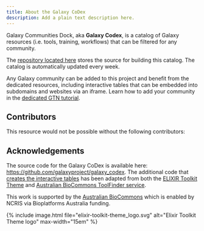 ```yaml
---
title: About the Galaxy CoDex
description: Add a plain text description here.
---
```


Galaxy Communities Dock, aka **Galaxy Codex**, is a catalog of Galaxy resources (i.e. tools, training, workflows) that can be filtered for any community.

The [repository located here](https://github.com/galaxyproject/galaxy_codex) stores the source for building this catalog. The catalog is automatically updated every week.

Any Galaxy community can be added to this project and benefit from the dedicated resources, including interactive tables that can be embedded into subdomains and websites via an iframe. Learn how to add your community in the [dedicated GTN tutorial](https://training.galaxyproject.org/training-material//topics/dev/tutorials/community-tool-table/tutorial.html).


## Contributors

This resource would not be possible without the following contributors:



## Acknowledgements

The source code for the Galaxy CoDex is available here: <https://github.com/galaxyproject/galaxy_codex>. The additional code that [creates the interactive tables](https://github.com/galaxyproject/galaxy_codex/tree/e00632630b51e188bca11cfc35ae9eb27ace29a2/docs) has been adapted from both the [ELIXIR Toolkit Theme](https://github.com/ELIXIR-Belgium/elixir-toolkit-theme) and [Australian BioCommons ToolFinder service](https://australianbiocommons.github.io/toolfinder/).

This work is supported by the [Australian BioCommons](https://www.biocommons.org.au/) which is enabled by NCRIS via Bioplatforms Australia funding.

{% include image.html file="elixir-toolkit-theme_logo.svg" alt="Elixir Toolkit Theme logo" max-width="15em" %}
 

